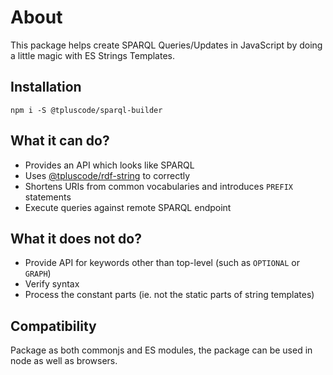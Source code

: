 # About

This package helps create SPARQL Queries/Updates in JavaScript by doing a
little magic with ES Strings Templates.

## Installation

```
npm i -S @tpluscode/sparql-builder
```

## What it can do?

* Provides an API which looks like SPARQL
* Uses [@tpluscode/rdf-string](https://github.com/tpluscode/rdf-string) to correctly
* Shortens URIs from common vocabularies and introduces `PREFIX` statements
* Execute queries against remote SPARQL endpoint

## What it does not do?

* Provide API for keywords other than top-level (such as `OPTIONAL` or `GRAPH`)
* Verify syntax
* Process the constant parts (ie. not the static parts of string templates)

## Compatibility

Package as both commonjs and ES modules, the package can be used in node as
well as browsers.
